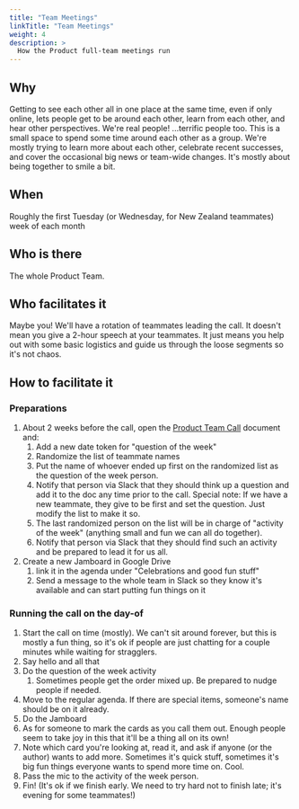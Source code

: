 ```yaml
---
title: "Team Meetings"
linkTitle: "Team Meetings"
weight: 4
description: >
  How the Product full-team meetings run
---
```


## Why
Getting to see each other all in one place at the same time, even if only online, lets people get to be around each other, learn from each other, and hear other perspectives. We're real people! ...terrific people too. This is a small space to spend some time around each other as a group. We're mostly trying to learn more about each other, celebrate recent successes, and cover the occasional big news or team-wide changes. It's mostly about being together to smile a bit.  

## When
Roughly the first Tuesday (or Wednesday, for New Zealand teammates) week of each month

## Who is there
The whole Product Team.

## Who facilitates it
Maybe you! We'll have a rotation of teammates leading the call. It doesn't mean you give a 2-hour speech at your teammates. It just means you help out with some basic logistics and guide us through the loose segments so it's not chaos. 

## How to facilitate it
### Preparations
1. About 2 weeks before the call, open the [Product Team Call](https://docs.google.com/document/d/14AuJ7SerLuOPESBjQlJqpBtzwSAoVf5ykTT7fjyJBT0/edit#heading=h.tpmdaeagi9ap) document and:
    1. Add a new date token for "question of the week"
    1. Randomize the list of teammate names
    1. Put the name of whoever ended up first on the randomized list as the question of the week person.
    1. Notify that person via Slack that they should think up a question and add it to the doc any time prior to the call. Special note: If we have a new teammate, they give to be first and set the question. Just modify the list to make it so.
    1. The last randomized person on the list will be in charge of "activity of the week" (anything small and fun we can all do together).
    1. Notify that person via Slack that they should find such an activity and be prepared to lead it for us all.
1. Create a new Jamboard in Google Drive
    1. link it in the agenda under "Celebrations and good fun stuff"
    1. Send a message to the whole team in Slack so they know it's available and can start putting fun things on it

### Running the call on the day-of
1. Start the call on time (mostly). We can't sit around forever, but this is mostly a fun thing, so it's ok if people are just chatting for a couple minutes while waiting for stragglers.
1. Say hello and all that
1. Do the question of the week activity
    1. Sometimes people get the order mixed up. Be prepared to nudge people if needed.
1. Move to the regular agenda. If there are special items, someone's name should be on it already.
1. Do the Jamboard
  1. As for someone to mark the cards as you call them out. Enough people seem to take joy in this that it'll be a thing all on its own!
  1. Note which card you're looking at, read it, and ask if anyone (or the author) wants to add more. Sometimes it's quick stuff, sometimes it's big fun things everyone wants to spend more time on. Cool.
1. Pass the mic to the activity of the week person.
1. Fin! (It's ok if we finish early. We need to try hard not to finish late; it's evening for some teammates!)  
